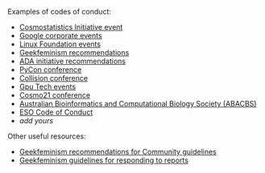 
Examples of codes of conduct:
- [Cosmostatistics Initiative event](http://iaacoin.wixsite.com/crp2016/conduct)
- [Google corporate events](https://www.google.com/events/policy/anti-harassmentpolicy.html)
- [Linux Foundation events](https://events.linuxfoundation.org/code-of-conduct)
- [Geekfeminism recommendations](http://geekfeminism.wikia.com/wiki/Conference_anti-harassment/Policy)
- [ADA initiative recommendations](https://adainitiative.org/continue-our-work/conference-policies/)
- [PyCon conference](https://us.pycon.org/2013/about/code-of-conduct/)
- [Collision conference](https://collisionconf.com/anti-harassment-policy)
- [Gpu Tech events](http://www.gputechconf.com/conference-anti-harassment-policy)
- [Cosmo21 conference](http://cosmo21.cosmostat.org/home/code-of-conduct)
- [Australian Bioinformatics and Computational Biology Society (ABACBS)](http://www.abacbs.org/s/ABACBS-Code-of-Conduct.pdf)
- [ESO Code of Conduct](http://www.eso.org/sci/meetings/CodeofConductWorkshops.html) 
- *add yours*
 
Other useful resources:
- [Geekfeminism recommendations for Community guidelines](http://geekfeminism.wikia.com/wiki/Community_anti-harassment/Policy)
- [Geekfeminism guidelines for responding to reports](http://geekfeminism.wikia.com/wiki/Conference_anti-harassment/Responding_to_reports)

